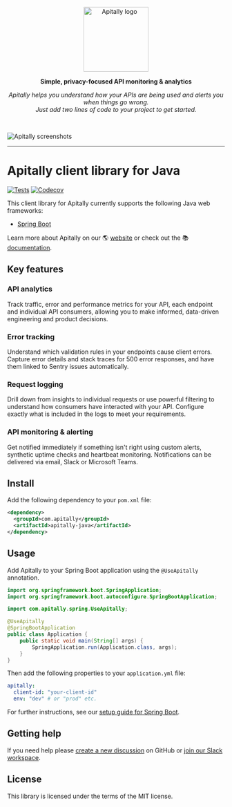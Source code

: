 <p align="center">
  <a href="https://apitally.io" target="_blank">
    <picture>
      <source media="(prefers-color-scheme: dark)" srcset="https://assets.apitally.io/logos/logo-vertical-dark.png">
      <source media="(prefers-color-scheme: light)" srcset="https://assets.apitally.io/logos/logo-vertical-light.png">
      <img alt="Apitally logo" src="https://assets.apitally.io/logos/logo-vertical-light.png" width="150">
    </picture>
  </a>
</p>

<p align="center"><b>Simple, privacy-focused API monitoring & analytics</b></p>

<p align="center"><i>Apitally helps you understand how your APIs are being used and alerts you when things go wrong.<br>Just add two lines of code to your project to get started.</i></p>
<br>

![Apitally screenshots](https://assets.apitally.io/screenshots/overview.png)

---

# Apitally client library for Java

[![Tests](https://github.com/apitally/apitally-java/actions/workflows/tests.yaml/badge.svg?event=push)](https://github.com/apitally/apitally-java/actions)
[![Codecov](https://codecov.io/gh/apitally/apitally-java/graph/badge.svg?token=sV0D4JeWG6)](https://codecov.io/gh/apitally/apitally-java)

This client library for Apitally currently supports the following Java web
frameworks:

- [Spring Boot](https://docs.apitally.io/frameworks/spring-boot)

Learn more about Apitally on our 🌎 [website](https://apitally.io) or check out
the 📚 [documentation](https://docs.apitally.io).

## Key features

### API analytics

Track traffic, error and performance metrics for your API, each endpoint and
individual API consumers, allowing you to make informed, data-driven engineering
and product decisions.

### Error tracking

Understand which validation rules in your endpoints cause client errors. Capture
error details and stack traces for 500 error responses, and have them linked to
Sentry issues automatically.

### Request logging

Drill down from insights to individual requests or use powerful filtering to
understand how consumers have interacted with your API. Configure exactly what
is included in the logs to meet your requirements.

### API monitoring & alerting

Get notified immediately if something isn't right using custom alerts, synthetic
uptime checks and heartbeat monitoring. Notifications can be delivered via
email, Slack or Microsoft Teams.

## Install

Add the following dependency to your `pom.xml` file:

```xml
<dependency>
  <groupId>com.apitally</groupId>
  <artifactId>apitally-java</artifactId>
</dependency>
```

## Usage

Add Apitally to your Spring Boot application using the `@UseApitally`
annotation.

```java
import org.springframework.boot.SpringApplication;
import org.springframework.boot.autoconfigure.SpringBootApplication;

import com.apitally.spring.UseApitally;

@UseApitally
@SpringBootApplication
public class Application {
    public static void main(String[] args) {
        SpringApplication.run(Application.class, args);
    }
}
```

Then add the following properties to your `application.yml` file:

```yaml
apitally:
  client-id: "your-client-id"
  env: "dev" # or "prod" etc.
```

For further instructions, see our
[setup guide for Spring Boot](https://docs.apitally.io/frameworks/spring-boot).

## Getting help

If you need help please
[create a new discussion](https://github.com/orgs/apitally/discussions/categories/q-a)
on GitHub or
[join our Slack workspace](https://join.slack.com/t/apitally-community/shared_invite/zt-2b3xxqhdu-9RMq2HyZbR79wtzNLoGHrg).

## License

This library is licensed under the terms of the MIT license.
